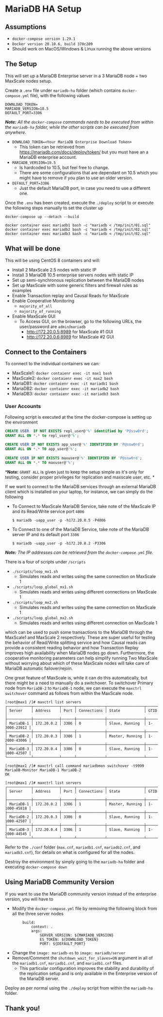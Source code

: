 # MariaDB HA Setup

## Assumptions

- `docker-compose version 1.29.1` 
- `Docker version 20.10.6, build 370c289`
- Should work on MacOS/Windows & Linux running the above versions

## The Setup

This will set up a MariaDB Enterprise server in a 3 MariaDB node + two MaxScale nodes setup.
 
Create a `.env` file under `mariadb-ha` folder (which contains `docker-compose.yml` file), with the following values
 
```
DOWNLOAD_TOKEN=
MARIADB_VERSION=10.5
DEFAULT_PORT=3306
```
 
***Note:** All the `docker-compose` commands needs to be executed from within the `mariadb-ha` folder, while the other scripts can be executed from anywhere.*
 
- `DOWNLOAD_TOKEN=<Your MariaDB Enterprise Download Token>`
  - This token can be retrieved from <https://mariadb.com/docs/deploy/token/> but you must have an a MariaDB enterprise account.
- `MARIADB_VERSION=10.5`
  - Is hardcoded to 10.5, but feel free to change.
  - There are some configurations that are dependant on 10.5 which you might have to remove if you plan to use an older version.
- `DEFAULT_PORT=3306`
  - Just the default MariaDB port, in case you need to use a different one.
 
Once the `.env` has been created, execute the `./deploy` script to or execute the following steps manually to set the cluster up
 
```
docker-compose up --detach --build
 
docker container exec mariadb1 bash -c "mariadb < /tmp/init/01.sql"
docker container exec mariadb2 bash -c "mariadb < /tmp/init/02.sql"
docker container exec mariadb3 bash -c "mariadb < /tmp/init/02.sql"
```
 
## What will be done
 
This will be using CentOS 8 containers and will:
 
- Install 2 MaxScale 2.5 nodes with static IP
- Install 3 MariaDB 10.5 enterprise servers nodes with static IP
- Set up semi-synchronous replication between the MariaDB nodes
- Set up MaxScale with some generic filters and firewall rules as examples
- Enable Transaction replay and Causal Reads for MaxScale
- Enable Cooperative Monitoring
  - `majority_of_all`
  - `majority_of_running`
- Enable MaxScale GUI
  - To Access GUI, on the browser, go to the following URLs, the user/password are `admin`/`mariadb`
    -  <http://172.20.0.5:8989> for MaxScale #1 GUI
    -  <http://172.20.0.6:8989> for MaxScale #2 GUI
 
## Connect to the Containers
 
To connect to the individual containers we can:
 
- MaxScale1: `docker contaienr exec -it max1 bash`
- MaxScale2: `docker contaienr exec -it max2 bash`
- MariaDB1: `docker contaienr exec -it mariadb1 bash`
- MariaDB2: `docker contaienr exec -it mariadb2 bash`
- MariaDB3: `docker contaienr exec -it mariadb3 bash`
 
### User Accounts
 
Following script is executed at the time the docker-compose is setting up the environment
 
```sql
CREATE USER  IF NOT EXISTS repl_user@'%' identified by 'P@ssw0rd';
GRANT ALL ON *.* to repl_user@'%';
 
CREATE USER IF NOT EXISTS app_user@'%' IDENTIFIED BY 'P@ssw0rd';
GRANT ALL ON *.* TO app_user@'%';
 
CREATE USER IF NOT EXISTS maxuser@'%' IDENTIFIED BY 'P@ssw0rd';
GRANT ALL ON *.* TO maxuser@'%';
```
 
***Note:** `GRANT ALL` is given just to keep the setup simple as it's only for testing, consider proper privileges for replication and maxscale user, etc. *
 
If we want to connect to the MariaDB services through an external MariaDB client which is installed on your laptop, for instance, we can simply do the following
 
- To Connect to MaxScale MariaDB Service, take note of the MaxScale IP and its Read/Write service port `4006`
 
  ```
  $ mariadb -uapp_user -p -h172.20.0.5 -P4006
  ```
 
- To Connect to one of the MariaDB Service, take note of the MariaDB server IP and its default port `3306`
 
  ```
  $ mariadb -uapp_user -p -h172.20.0.2 -P3306
  ```
 
***Note:** The IP addresses can be retrieved from the `docker-compose.yml` file.*
 
There is a four of scripts under `/scripts`
- `./scripts/loop_mx1.sh`
  - Simulates reads and writes using the same connection on MaxScale 1
- `./scripts/loop_global_mx1.sh`
  - Simulates reads and writes using different connections on MaxScale 1
- `./scripts/loop_mx2.sh`
  - Simulates reads and writes using the same connection on MaxScale 1
- `./scripts/loop_global_mx2.sh`
  - Simulates reads and writes using different connection on MaxScale 1

which can be used to push some transactions to the MariaDB through the MaxScale1 and MaxScale 2 respectively. These are super useful for testing the behavior of Read/Write splitting service and how Causal reads can provide a consistent reading behavior and how Transaction Replay improves high availability when MariaDB nodes go down. Furthermore, the cooperative monitoring parameters can help simplify running Two MaxScale without worrying about which of these MaxScale nodes will take care of MariaDB automatic failover/rejoin.

One great feature of MaxScale is, while it can do this automatically, but there might be a need to manually do a switchover. To switchover Primary node from `MariaDB-2` to `MariaDB-1` node, we can execute the `maxctrl` `switchover` command as follows from within the MaxScale node.

```
[root@max1 /]# maxctrl list servers
┌───────────┬────────────┬──────┬─────────────┬─────────────────┬──────────────┐
│ Server    │ Address    │ Port │ Connections │ State           │ GTID         │
├───────────┼────────────┼──────┼─────────────┼─────────────────┼──────────────┤
│ MariaDB-1 │ 172.20.0.2 │ 3306 │ 0           │ Slave, Running  │ 1-3000-23912 │
├───────────┼────────────┼──────┼─────────────┼─────────────────┼──────────────┤
│ MariaDB-2 │ 172.20.0.3 │ 3306 │ 1           │ Master, Running │ 1-2000-43006 │
├───────────┼────────────┼──────┼─────────────┼─────────────────┼──────────────┤
│ MariaDB-3 │ 172.20.0.4 │ 3306 │ 0           │ Slave, Running  │ 1-1000-42507 │
└───────────┴────────────┴──────┴─────────────┴─────────────────┴──────────────┘

[root@max1 /]# maxctrl call command mariadbmon switchover -t9999 MariaDB-Monitor MariaDB-1 MariaDB-2
OK

[root@max1 /]# maxctrl list servers
┌───────────┬────────────┬──────┬─────────────┬─────────────────┬──────────────┐
│ Server    │ Address    │ Port │ Connections │ State           │ GTID         │
├───────────┼────────────┼──────┼─────────────┼─────────────────┼──────────────┤
│ MariaDB-1 │ 172.20.0.2 │ 3306 │ 1           │ Master, Running │ 1-1000-45818 │
├───────────┼────────────┼──────┼─────────────┼─────────────────┼──────────────┤
│ MariaDB-2 │ 172.20.0.3 │ 3306 │ 0           │ Slave, Running  │ 1-1000-42507 │
├───────────┼────────────┼──────┼─────────────┼─────────────────┼──────────────┤
│ MariaDB-3 │ 172.20.0.4 │ 3306 │ 1           │ Slave, Running  │ 1-2000-44545 │
└───────────┴────────────┴──────┴─────────────┴─────────────────┴──────────────┘
```
 
Refer to the `./conf` folder (`max.cnf`, `mariadb1.cnf`, `mariadb2.cnf`, and `mariadb3.cnf`), for details on what is configured for all the nodes.
 
Destroy the environment by simply going to the `mariadb-ha` folder and executing `docker-compose down`

## Using MariaDB Community Version

If you want to use the MariaDB community version instead of the enterprise version, you will have to 

- Modify the `docker-compose.yml` file by removing the following block from all the three server nodes

```
        build:
            context: .
            args:
                SERVER_VERSION: ${MARIADB_VERSION}
                ES_TOKEN: ${DOWNLOAD_TOKEN}
                PORT: ${DEFAULT_PORT}
```

- Change the `image: mariadb-es` to `image: mariadb/server`
- Remove/Comment the `shutdown_wait_for_slaves=ON` argument in all of the `mariadb1.cnf`, `mariadb1.cnf`, and `mariadb1.cnf` files.
  - This particular configuration improves the stability and durability of the replication setup and is only available in the Enterprise version of the MariaDB server.

Deploy as per normal using the `./deploy` script from within the `mariadb-ha` folder.

## Thank you!

